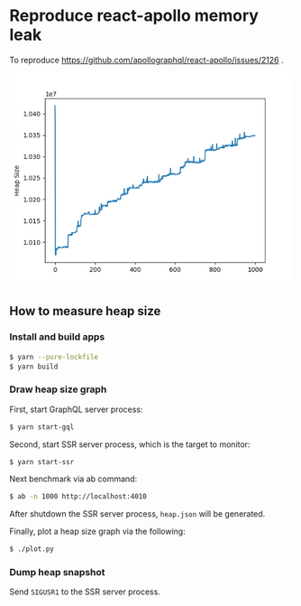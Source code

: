 # Reproduce react-apollo memory leak

To reproduce https://github.com/apollographql/react-apollo/issues/2126 .

![graph_001_light_query.png](./graph_001_light_query.png)

## How to measure heap size

### Install and build apps

```sh
$ yarn --pure-lockfile
$ yarn build
```

### Draw heap size graph

First, start GraphQL server process:

```sh
$ yarn start-gql
```

Second, start SSR server process, which is the target to monitor:

```sh
$ yarn start-ssr
```

Next benchmark via ab command:

```sh
$ ab -n 1000 http://localhost:4010
```

After shutdown the SSR server process, `heap.json` will be generated.

Finally, plot a heap size graph via the following:

```sh
$ ./plot.py
```

### Dump heap snapshot

Send `SIGUSR1` to the SSR server process.
